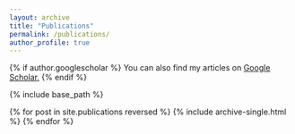 ```yaml
---
layout: archive
title: "Publications"
permalink: /publications/
author_profile: true
---
```


{% if author.googlescholar %}
  You can also find my articles on <u><a href="{{author.googlescholar}}"> Google Scholar</a>.</u>
{% endif %}

{% include base_path %}

{% for post in site.publications reversed %}
  {% include archive-single.html %}
{% endfor %}